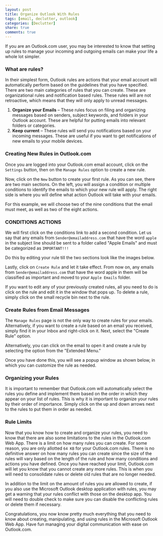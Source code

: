 ```yaml
---
layout: post
title: Organize Outlook With Rules
tags: [email, declutter, outlook]
categories: [Declutter]
share: true
comments: true
---
```


If you are an Outlook.com user, you may be interested to know that setting up rules to manage your incoming and outgoing emails can make your life a whole lot simpler.

### What are rules?

In their simplest form, Outlook rules are actions that your email account will automatically perform based on the guidelines that you have specified. There are two main categories of rules that you can create. These are organizational rules and notification based rules. These rules will are not retroactive, which means that they will only apply to unread messages.

1. **Organize your Emails** – These rules focus on filing and organizing messages based on senders, subject keywords, and folders in your Outlook account. These are helpful for putting emails into relevant folders or categories.
2. **Keep current** – These rules will send you notifications based on your incoming messages. These are useful if you want to get notifications of new emails to your mobile devices.

### Creating New Rules in Outlook.com

Once you are logged into your Outlook.com email account, click on the `Settings` button, then on the `Manage Rules` option to create a new rule.

Now, click on the `New` button to create your first rule. As you can see, there are two main sections. On the left, you will assign a condition or multiple conditions to identify the emails to which your new rule will apply. The right side is where you will define what action Outlook will take with your emails.

For this example, we will choose two of the nine conditions that the email must meet, as well as two of the eight actions.

### **CONDITIONS                     ACTIONS**

We will first click on the conditions link to add a second condition. Let us say that any emails from `Sender@emailaddress.com` that have the word `apple` in the subject line should be sent to a folder called "Apple Emails" and must be categorized as `IMPORTANT!!!`

Do this by editing your rule till the two sections look like the images below.


Lastly, click on `Create Rule` and let it take effect. From now on, any emails from `Sender@emailaddress.com` that have the word apple in them will be classified as important and moved to your `Apple Emails` folder.

If you want to edit any of your previously created rules, all you need to do is click on the rule and edit it in the window that pops up. To delete a rule, simply click on the small recycle bin next to the rule.

### Create Rules from Email Messages

The `Manage Rules` page is not the only way to create rules for your emails. Alternatively, if you want to create a rule based on an email you received, simply find it in your Inbox and right-click on it. Next, select the "Create Rule" option.


Alternatively, you can click on the email to open it and create a rule by selecting the option from the "Extended Menu."

Once you have done this, you will see a popup window as shown below, in which you can customize the rule as needed.

### Organizing your Rules

It is important to remember that Outlook.com will automatically select the rules you define and implement them based on the order in which they appear on your list of rules. This is why it is important to organize your rules by their order of importance. Simply click on the up and down arrows next to the rules to put them in order as needed.

### Rule Limits

Now that you know how to create and organize your rules, you need to know that there are also some limitations to the rules in the Outlook.com Web App. There is a limit on how many rules you can create. For some reason, you are only allotted `64 KB` for your Outlook.com rules. There is no definitive answer on how many rules you can create since the size of the rules will vary based on the length of the rule and how many conditions and actions you have defined. Once you have reached your limit, Outlook.com will let you know that you cannot create any more rules. This is when you will need to consolidate rules or delete old rules that are no longer needed.

In addition to the limit on the amount of rules you are allowed to create, if you also use the Microsoft Outlook desktop application with rules, you may get a warning that your rules conflict with those on the desktop app. You will need to double check to make sure you can disable the conflicting rules or delete them if necessary.

Congratulations, you now know pretty much everything that you need to know about creating, manipulating, and using rules in the Microsoft Outlook Web App. Have fun managing your digital communication with ease on Outlook.com.
